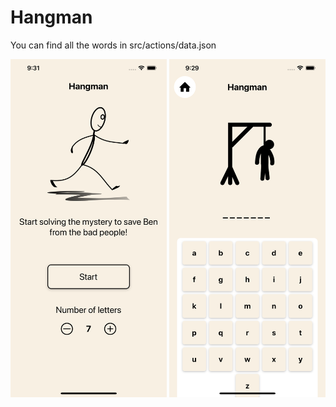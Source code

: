 # Hangman

You can find all the words in src/actions/data.json

<img src="./readme_images/img1.png" width="250">
<img src="./readme_images/img2.png" width="250">
